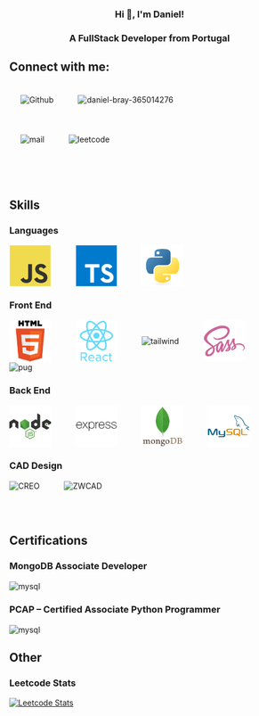 <h3 align="center">Hi 👋, I'm Daniel!</h3>
<h3 align="center">A FullStack Developer from Portugal</h3>

## Connect with me:

<a style='text-decoration: none' href="https://github.com/ariemad" target="blank"><img align="center" src="https://danielbray.me/_next/image?url=%2F_next%2Fstatic%2Fmedia%2Fgithub.dc0ba78e.png&w=2048&q=75" alt="Github" height="75" style='margin: 20px'  /></a>
<a style='text-decoration: none' href="https://linkedin.com/in/daniel-bray-365014276" target="blank"><img align="center" src="https://raw.githubusercontent.com/rahuldkjain/github-profile-readme-generator/master/src/images/icons/Social/linked-in-alt.svg" alt="daniel-bray-365014276" height="75" style='margin: 20px'  /></a>

<a style='text-decoration: none' href="mailto:daniel.bray.dev@hotmail.com" target="blank"><img align="center" src="https://danielbray.me/_next/image?url=%2F_next%2Fstatic%2Fmedia%2Fmail.382820fe.png&w=256&q=75" alt="mail" height="75" style='margin: 20px'  /></a>
<a style='text-decoration: none' href="https://www.leetcode.com/ariemad" target="blank"><img align="center" src="https://raw.githubusercontent.com/rahuldkjain/github-profile-readme-generator/master/src/images/icons/Social/leet-code.svg" alt="leetcode" height="75" style='margin: 20px'  /></a>

<br></br>

## Skills

### Languages

<a style='text-decoration: none' href="https://developer.mozilla.org/en-US/docs/Web/JavaScript" target="_blank" rel="noreferrer"> <img align="center" src="https://raw.githubusercontent.com/devicons/devicon/master/icons/javascript/javascript-original.svg" alt="javascript"  height="75" style='margin-right: 40px' /> </a>
<a style='text-decoration: none' href="https://www.typescriptlang.org/" target="_blank" rel="noreferrer"> <img align="center" src="https://raw.githubusercontent.com/devicons/devicon/master/icons/typescript/typescript-original.svg" alt="typescript"  height="75" style='margin-right: 40px' /> </a>
<a style='text-decoration: none' href="https://www.python.org" target="_blank" rel="noreferrer"> <img align="center" src="https://raw.githubusercontent.com/devicons/devicon/master/icons/python/python-original.svg" alt="python"  height="75" style='margin-right: 40px' /> </a>

### Front End

<a style='text-decoration: none' href="https://www.w3.org/html/" target="_blank" rel="noreferrer"> <img align="center" src="https://raw.githubusercontent.com/devicons/devicon/master/icons/html5/html5-original-wordmark.svg" alt="html5"  height="75" style='margin-right: 40px' /> </a>
<a style='text-decoration: none' href="https://reactjs.org/" target="_blank" rel="noreferrer"> <img align="center" src="https://raw.githubusercontent.com/devicons/devicon/master/icons/react/react-original-wordmark.svg" alt="react"  height="75" style='margin-right: 40px' /> </a>
<a style='text-decoration: none' href="https://tailwindcss.com/" target="_blank" rel="noreferrer"> <img align="center" src="https://www.vectorlogo.zone/logos/tailwindcss/tailwindcss-icon.svg" alt="tailwind"  height="75" style='margin-right: 40px' /> </a>
<a style='text-decoration: none' href="https://sass-lang.com" target="_blank" rel="noreferrer"> <img align="center" src="https://raw.githubusercontent.com/devicons/devicon/master/icons/sass/sass-original.svg" alt="sass"  height="75" style='margin-right: 40px' /> </a>
<a style='text-decoration: none' href="https://pugjs.org" target="_blank" rel="noreferrer"> <img align="center" src="https://cdn.worldvectorlogo.com/logos/pug.svg" alt="pug"  height="75" style='margin-right: 40px' /> </a>

### Back End

<a style='text-decoration: none' href="https://nodejs.org" target="_blank" rel="noreferrer"> <img align="center" src="https://raw.githubusercontent.com/devicons/devicon/master/icons/nodejs/nodejs-original-wordmark.svg" alt="nodejs"  height="75" style='margin-right: 40px' /> </a>
<a style='text-decoration: none' href="https://expressjs.com" target="_blank" rel="noreferrer"> <img align="center" src="https://raw.githubusercontent.com/devicons/devicon/master/icons/express/express-original-wordmark.svg" alt="express"  height="75" style='margin-right: 40px' /> </a>
<a style='text-decoration: none' href="https://www.mongodb.com/" target="_blank" rel="noreferrer"> <img align="center" src="https://raw.githubusercontent.com/devicons/devicon/master/icons/mongodb/mongodb-original-wordmark.svg" alt="mongodb"  height="75" style='margin-right: 40px' /> </a>
<a style='text-decoration: none' href="https://www.mysql.com/" target="_blank" rel="noreferrer"> <img align="center" src="https://raw.githubusercontent.com/devicons/devicon/master/icons/mysql/mysql-original-wordmark.svg" alt="mysql"  height="75" style='margin-right: 40px' /> </a>

### CAD Design

<div>
    <a style='text-decoration: none' href="https://www.ptc.com/" target="_blank" rel="noreferrer"> <img align="center" src="https://seeklogo.com/images/C/creo-parametrics-logo-9EC1FAD943-seeklogo.com.png" alt="CREO"  height="75" style='margin-right: 40px' /> </a>
    <a style='text-decoration: none' href="https://www.zwsoft.com/product/zwcad" target="_blank" rel="noreferrer"> <img align="center" src="https://images.g2crowd.com/uploads/product/image/large_detail/large_detail_f0a2bc358a8cb9bfe24ed42fcf7ad697/zwcad.png" alt="ZWCAD"  height="75" style='margin-right: 40px' /> </a>
</div>

<br></br>

## Certifications

### MongoDB Associate Developer

<a style='text-decoration: none' href="https://www.credly.com/badges/93b918be-e13d-459b-aece-4e8e58bd5595" target="_blank" rel="noreferrer"> <img align="center" src="https://images.credly.com/size/340x340/images/650ebdbe-d526-4b47-b186-c1ab516b5a7c/image.png" alt="mysql"  height="75" style='margin-right: 40px' /> </a>

### PCAP – Certified Associate Python Programmer

<a style='text-decoration: none' href="https://www.credly.com/badges/03edcc20-839b-49a6-a163-1557b977d496" target="_blank" rel="noreferrer"> <img align="center" src="https://images.credly.com/size/110x110/images/4e248e82-9e87-4a63-9263-250fafe5fb1f/image.png" alt="mysql"  height="75" style='margin-right: 40px' /> </a>

## Other

### Leetcode Stats

[![Leetcode Stats](https://leetcard.jacoblin.cool/ariemad?theme=nord&font=Voces&ext=heatmap)](https://leetcode.com/ariemad)
